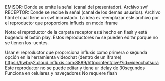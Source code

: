 EMISOR: Donde se emite la señal (canal del presentador). Archivo swf
RECEPTOR: Donde se recibe la señal (canal de los demás usuarios). Archivo html el cual tiene un swf incrustado. La idea es reemplazar este archivo por el reproductor que proporciona influxis en modo iframe

Nota: el reproductor de la carpeta receptor está hecho en flash y está bugeado el botón play. Estos reproductores no se pueden editar porque no se tienen los fuentes.

Usar el reproductor que proporciona influxis como primera o segunda opción en la herramienta videochat (dentro de un iframe)
https://hwbxy2.cloud.influxis.com:8889/httpcontent/live/?id=videochatsura
Este reproductor no se puede editar y tiene un delay de 30segundos
Funciona en celulares y navegadores
No requiere flash
